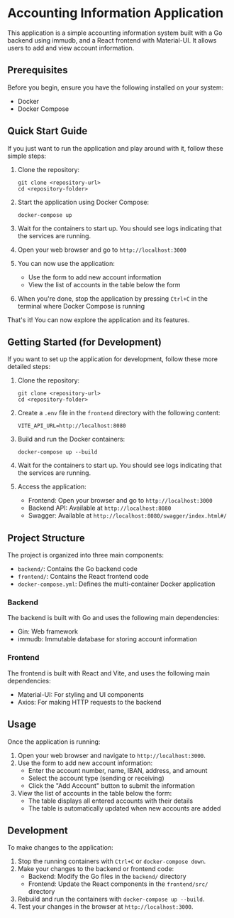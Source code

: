 # Accounting Information Application

This application is a simple accounting information system built with a Go backend using immudb, and a React frontend with Material-UI. It allows users to add and view account information.

## Prerequisites

Before you begin, ensure you have the following installed on your system:
- Docker
- Docker Compose

## Quick Start Guide

If you just want to run the application and play around with it, follow these simple steps:

1. Clone the repository:
   ```
   git clone <repository-url>
   cd <repository-folder>
   ```

2. Start the application using Docker Compose:
   ```
   docker-compose up
   ```

3. Wait for the containers to start up. You should see logs indicating that the services are running.

4. Open your web browser and go to `http://localhost:3000`

5. You can now use the application:
   - Use the form to add new account information
   - View the list of accounts in the table below the form

6. When you're done, stop the application by pressing `Ctrl+C` in the terminal where Docker Compose is running

That's it! You can now explore the application and its features.

## Getting Started (for Development)

If you want to set up the application for development, follow these more detailed steps:

1. Clone the repository:
   ```
   git clone <repository-url>
   cd <repository-folder>
   ```

2. Create a `.env` file in the `frontend` directory with the following content:
   ```
   VITE_API_URL=http://localhost:8080
   ```

3. Build and run the Docker containers:
   ```
   docker-compose up --build
   ```

4. Wait for the containers to start up. You should see logs indicating that the services are running.

5. Access the application:
   - Frontend: Open your browser and go to `http://localhost:3000`
   - Backend API: Available at `http://localhost:8080`
   - Swagger: Available at `http://localhost:8080/swagger/index.html#/`

## Project Structure

The project is organized into three main components:

- `backend/`: Contains the Go backend code
- `frontend/`: Contains the React frontend code
- `docker-compose.yml`: Defines the multi-container Docker application

### Backend

The backend is built with Go and uses the following main dependencies:
- Gin: Web framework
- immudb: Immutable database for storing account information

### Frontend

The frontend is built with React and Vite, and uses the following main dependencies:
- Material-UI: For styling and UI components
- Axios: For making HTTP requests to the backend

## Usage

Once the application is running:

1. Open your web browser and navigate to `http://localhost:3000`.
2. Use the form to add new account information:
   - Enter the account number, name, IBAN, address, and amount
   - Select the account type (sending or receiving)
   - Click the "Add Account" button to submit the information
3. View the list of accounts in the table below the form:
   - The table displays all entered accounts with their details
   - The table is automatically updated when new accounts are added

## Development

To make changes to the application:

1. Stop the running containers with `Ctrl+C` or `docker-compose down`.
2. Make your changes to the backend or frontend code:
   - Backend: Modify the Go files in the `backend/` directory
   - Frontend: Update the React components in the `frontend/src/` directory
3. Rebuild and run the containers with `docker-compose up --build`.
4. Test your changes in the browser at `http://localhost:3000`.

